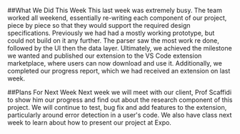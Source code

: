 ##What We Did This Week
This last week was extremely busy. The team worked all weekend, essentially re-writing each component of our project, piece by piece so that they would support the required design specifications. Previously we had had a mostly working prototype, but could not build on it any further. The parser saw the most work re done, followed by the UI then the data layer. Ultimately, we achieved the milestone we wanted and published our extension to the VS Code extension marketplace, where users can now download and use it. Additionally, we completed our progress report, which we had received an extension on last week.

##Plans For Next Week
Next week we will meet with our client, Prof Scaffidi to show him our progress and find out about the research component of this project. We will continue to test, bug fix and add features to the extension, particularly around error detection in a user's code. We also have class next week to learn about how to present our project at Expo.